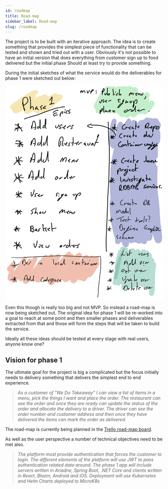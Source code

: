 ```yaml
---
id: roadmap
title: Road-map
sidebar_label: Road-map
slug: /roadmap
---
```


The project is to be built with an iterative approach. The idea is to create something that provides the simplest piece of functionality that can be tested and shown and tried out with a user. Obviously it's not possible to have an initial version that does everything from customer sign up to food delivered but the initial phase Should at least try to provide something.

During the initial sketches of what the service would do the deliverables for phase 1 were sketched out below:

![Phase 1](img/phase1.png)

Even this though is really too big and not MVP. So instead a road-map is now being sketched out. The original idea for phase 1 will be re-worked into a goal to reach at some point and then smaller phases and deliverables extracted from that and those will form the steps that will be taken to build the service.

Ideally all these ideas should be tested at every stage with real users, anyone know one?


## Vision for phase 1

The ultimate goal for the project is big a complicated but the focus initially needs to delivery something that delivers the simplest end to end experience.

>*As a customer of "We Do Takeaway" I can view a list of items in a menu, pick the things I want and place the order. The restaurant can see the order and once they are ready can update the status of the order and allocate the delivery to a driver. The driver can see the order number and customer address and then once they have delivered the items can mark the order as delivered.*

The road-map is currently being planned in the [Trello road-map board](https://trello.com/b/6d0JT4DX).

As well as the user perspective a number of technical objectives need to be met also.

>*The platform must provide authentication that forces the customer to login. The different elements of the platform will use JWT to pass authentication related data around. The phase 1 app will include servers written in Ariadne, Spring Boot, .NET Core and clients written in React, Blazor, Android and iOS. Deployment will use Kubernetes and Helm Charts deployed to MicroK8s*




